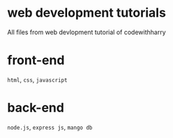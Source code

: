 # web development tutorials
All files from web devlopment tutorial of codewithharry

# front-end
`html`, `css`, `javascript`

# back-end
`node.js`, `express js`, `mango db`
